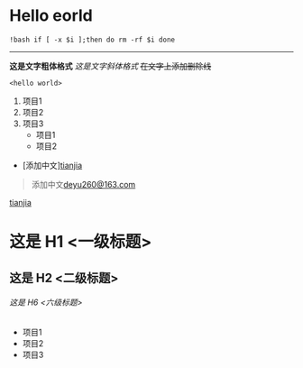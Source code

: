# Hello eorld

`!bash
if [ -x $i ];then
do rm -rf $i
done`
***
**这是文字粗体格式**
*这是文字斜体格式*
~~在文字上添加删除线~~

`<hello world>`

1. 项目1
2. 项目2
3. 项目3
   * 项目1
   * 项目2


* [添加中文][tianjia](tianjia.md)

>添加中文<deyu260@163.com>


[tianjia](http://www.baidu.com)

# 这是 H1 <一级标题>
## 这是 H2 <二级标题>
###### 这是 H6 <六级标题>


* 项目1
* 项目2
* 项目3
